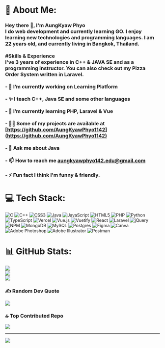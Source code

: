 # 💫 About Me:
### Hey there 👋, I'm AungKyaw Phyo<br>I do web development and currently learning GO. I enjoy learning new technologies and programming languages. I am 22 years old, and currently living in Bangkok, Thailand.<br><br>#Skills & Experience<br>I've 3 years of experience in C++ & JAVA SE and as a programming instructor. You can also check out my Pizza Order System written in Laravel.<br><br>- 🔭 I’m currently working on **Learning Platform**<br><br>- :sparkles: I teach **C++, Java SE and some other languages**<br><br>- 🌱 I’m currently learning **PHP, Laravel & Vue**<br><br>- 👨‍💻 Some of my projects are available at [https://github.com/AungKyawPhyo1142](https://github.com/AungKyawPhyo1142)<br><br>- 💬 Ask me about **Java**<br><br>- 📫 How to reach me **aungkyawphyo142.edu@gmail.com**<br><br>- ⚡ Fun fact **I think I'm funny & friendly.**


# 💻 Tech Stack:
![C](https://img.shields.io/badge/c-%2300599C.svg?style=for-the-badge&logo=c&logoColor=white) ![C++](https://img.shields.io/badge/c++-%2300599C.svg?style=for-the-badge&logo=c%2B%2B&logoColor=white) ![CSS3](https://img.shields.io/badge/css3-%231572B6.svg?style=for-the-badge&logo=css3&logoColor=white) ![Java](https://img.shields.io/badge/java-%23ED8B00.svg?style=for-the-badge&logo=java&logoColor=white) ![JavaScript](https://img.shields.io/badge/javascript-%23323330.svg?style=for-the-badge&logo=javascript&logoColor=%23F7DF1E) ![HTML5](https://img.shields.io/badge/html5-%23E34F26.svg?style=for-the-badge&logo=html5&logoColor=white) ![PHP](https://img.shields.io/badge/php-%23777BB4.svg?style=for-the-badge&logo=php&logoColor=white) ![Python](https://img.shields.io/badge/python-3670A0?style=for-the-badge&logo=python&logoColor=ffdd54) ![TypeScript](https://img.shields.io/badge/typescript-%23007ACC.svg?style=for-the-badge&logo=typescript&logoColor=white) ![Vercel](https://img.shields.io/badge/vercel-%23000000.svg?style=for-the-badge&logo=vercel&logoColor=white) ![Vue.js](https://img.shields.io/badge/vuejs-%2335495e.svg?style=for-the-badge&logo=vuedotjs&logoColor=%234FC08D) ![Vuetify](https://img.shields.io/badge/Vuetify-1867C0?style=for-the-badge&logo=vuetify&logoColor=AEDDFF) ![React](https://img.shields.io/badge/react-%2320232a.svg?style=for-the-badge&logo=react&logoColor=%2361DAFB) ![Laravel](https://img.shields.io/badge/laravel-%23FF2D20.svg?style=for-the-badge&logo=laravel&logoColor=white) ![jQuery](https://img.shields.io/badge/jquery-%230769AD.svg?style=for-the-badge&logo=jquery&logoColor=white) ![NPM](https://img.shields.io/badge/NPM-%23000000.svg?style=for-the-badge&logo=npm&logoColor=white) ![MongoDB](https://img.shields.io/badge/MongoDB-%234ea94b.svg?style=for-the-badge&logo=mongodb&logoColor=white) ![MySQL](https://img.shields.io/badge/mysql-%2300f.svg?style=for-the-badge&logo=mysql&logoColor=white) ![Postgres](https://img.shields.io/badge/postgres-%23316192.svg?style=for-the-badge&logo=postgresql&logoColor=white) 	![Figma](https://img.shields.io/badge/figma-%23F24E1E.svg?style=for-the-badge&logo=figma&logoColor=white) ![Canva](https://img.shields.io/badge/Canva-%2300C4CC.svg?style=for-the-badge&logo=Canva&logoColor=white) ![Adobe Photoshop](https://img.shields.io/badge/adobephotoshop-%2331A8FF.svg?style=for-the-badge&logo=adobephotoshop&logoColor=white) ![Adobe Illustrator](https://img.shields.io/badge/adobeillustrator-%23FF9A00.svg?style=for-the-badge&logo=adobeillustrator&logoColor=white) ![Postman](https://img.shields.io/badge/Postman-FF6C37?style=for-the-badge&logo=postman&logoColor=white)
# 📊 GitHub Stats:
![](https://github-readme-stats.vercel.app/api?username=AungKyawPhyo1142&theme=radical&hide_border=false&include_all_commits=true&count_private=true)<br/>
![](https://github-readme-streak-stats.herokuapp.com/?user=AungKyawPhyo1142&theme=radical&hide_border=false)<br/>
![](https://github-readme-stats.vercel.app/api/top-langs/?username=AungKyawPhyo1142&theme=radical&hide_border=false&include_all_commits=true&count_private=true&layout=compact)

### ✍️ Random Dev Quote
![](https://quotes-github-readme.vercel.app/api?type=horizontal&theme=radical)

### 🔝 Top Contributed Repo
![](https://github-contributor-stats.vercel.app/api?username=AungKyawPhyo1142&limit=5&theme=dark&combine_all_yearly_contributions=true)

---
[![](https://visitcount.itsvg.in/api?id=AungKyawPhyo1142&icon=0&color=0)](https://visitcount.itsvg.in)

<!-- Proudly created with GPRM ( https://gprm.itsvg.in ) -->


